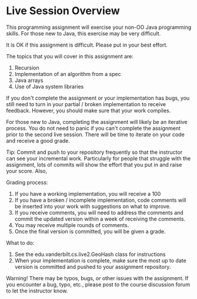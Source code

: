 # Live Session Overview

This programming assignment will exercise your non-OO Java programming
skills. For those new to Java, this exercise may be very difficult. 

It is OK if this assignment is difficult. Please put in your best effort.

The topics that you will cover in this assignment are:

  1. Recursion
  2. Implementation of an algorithm from a spec
  3. Java arrays
  4. Use of Java system libraries
  
If you don't complete the assignment or your implementation has bugs, you
still need to turn in  your partial / broken implementation to receive
feedback. However, you should make sure that your work compiles. 

For those new to Java, completing the assignment will likely be an iterative
process. You do not need to panic if you can't complete the assignment 
prior to the second live session. There will be time to iterate on your
code and receive a good grade.

Tip: Commit and push to your repository frequently so that the instructor
can see your incremental work. Particularly for people that struggle 
with the assignment, lots of commits will show the effort that you put
in and raise your score. Also, 

Grading process:
   1. If you have a working implementation, you will receive a 100
   2. If you have a broken / incomplete implementation, code comments will
      be inserted into your work with suggestions on what to improve.
   3. If you receive comments, you will need to address the comments
      and commit the updated version within a week of receiving the
      comments.
   4. You may receive multiple rounds of comments.
   5. Once the final version is committed, you will be given a grade.
   
What to do:
   1. See the edu.vanderbilt.cs.live2.GeoHash class for instructions
   2. When your implementation is complete, make sure the most up
      to date version is committed and pushed to your assignment
      repository.
      
Warning! There may be typos, bugs, or other issues with the assignment.
If you encounter a bug, typo, etc., please post to the course discussion
forum to let the instructor know.